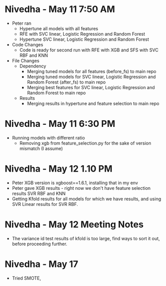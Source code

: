# Nivedha - May 11 7:50 AM
- Peter ran
    - Hypertune all models with all features
    - RFE with SVC linear, Logistic Regression and Random Forest
    - Hypertune SVC linear, Logistic Regression and Random Forest
- Code Changes
    - Code is ready for second run with RFE with XGB and SFS with SVC RBF and KNN
- File Changes
    - Dependency
        - Merging tuned models for all features (before_fs) to main repo
        - Merging tuned models for SVC linear, Logistic Regression and Random Forest (after_fs) to main repo
        - Merging best features for SVC linear, Logistic Regression and Random Forest to main repo
    - Results
        - Merging results in hypertune and feature selection to main repo

# Nivedha - May 11 6:30 PM
- Running models with different ratio
    - Removing xgb from feature_selection.py for the sake of version mismatch (I assume)

# Nivedha - May 12 1.10 PM
- Peter XGB version is xgboost==1.6.1, installing that in my env
- Peter gave XGB results - right now we don't have feature selection results SVR RBF and KNN
- Getting Kfold results for all models for which we have results, and using SVR Linear results for SVR RBF.

# Nivedha - May 12 Meeting Notes
- The variance id test results of kfold is too large, find ways to sort it out, before proceeding further.

# Nivedha - May 17
- Tried SMOTE,